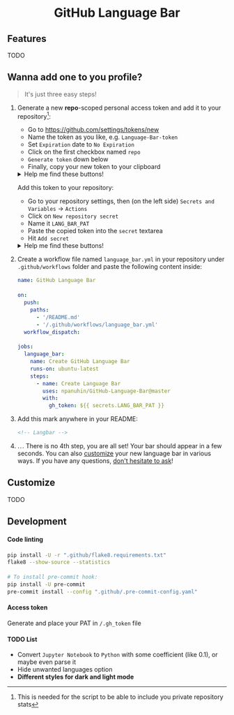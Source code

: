 <h1 align="center">GitHub Language Bar</h1>

<!-- ![](src/bar.test.svg) -->

## Features

TODO

<!-- - Hosted on github actions. No 3rd party servers (like Heroku) required. Is GitHub working?<sup>\[?\]</sup> Yes? Than ...
- Includes private repositories (because you can specify GITHUB_TOKEN)*

But is does not spam you with commits! Only one commit on a separate branch you will never have to worry about

It's worth mentioning [github-readme-stats](https://github.com/anuraghazra/github-readme-stats#language-card-exclusive-options), in whitch I didn't find all of the listed fetures -->

## Wanna add one to you profile?

> It's just three easy steps!

1. Generate a new **repo**-scoped personal access token and add it to your repository[^1]:
    - Go to https://github.com/settings/tokens/new
    - Name the token as you like, e.g. `Language-Bar-token`
    - Set `Expiration` date to `No Expiration`
    - Click on the first checkbox named `repo`
    - `Generate token` down below
    - Finally, copy your new token to your clipboard

    <details>
    <summary>Help me find these buttons!</summary>

    ![](assets/GLB-tutorial-token.png)
    </details>

    Add this token to your repository:
    - Go to your repository settings, then (on the left side) `Secrets and Variables` -> `Actions`
    - Click on `New repository secret`
    - Name it `LANG_BAR_PAT`
    - Paste the copied token into the `secret` textarea
    - Hit `Add secret`

    <details>
    <summary>Help me find these buttons!</summary>

    ![](assets/GLB-tutorial-token-2.png)
    </details>


2. Create a workflow file named `language_bar.yml` in your repository under `.github/workflows` folder and paste the following content inside:
    ```YAML
    name: GitHub Language Bar

    on:
      push:
        paths:
          - '/README.md'
          - '/.github/workflows/language_bar.yml'
      workflow_dispatch:

    jobs:
      language_bar:
        name: Create GitHub Language Bar
        runs-on: ubuntu-latest
        steps:
          - name: Create Language Bar
            uses: npanuhin/GitHub-Language-Bar@master
            with:
              gh_token: ${{ secrets.LANG_BAR_PAT }}
    ```

3. Add this mark anywhere in your README:
    ```html
    <!-- Langbar -->
    ```

4. . . . There is no 4th step, you are all set! Your bar should appear in a few seconds. You can also [customize](#Customize) your new language bar in various ways. If you have any questions, [don't hesitate to ask](https://github.com/npanuhin/GitHub-Language-Bar/issues/new)!

## Customize

TODO

<!-- query with multiple keys params -->
<!-- replacements -->


## Development

#### Code linting
```bash
pip install -U -r ".github/flake8.requirements.txt"
flake8 --show-source --statistics

# To install pre-commit hook:
pip install -U pre-commit
pre-commit install --config ".github/.pre-commit-config.yaml"
```

#### Access token
Generate and place your PAT in `/.gh_token` file

#### TODO List
- Convert `Jupyter Notebook` to `Python` with some coefficient (like 0.1), or maybe even parse it
- Hide unwanted languages option
- **Different styles for dark and light mode**


[^1]: This is needed for the script to be able to include you private repository stats
